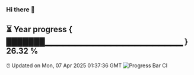 ### Hi there 👋
⏳ Year progress { ███████▁▁▁▁▁▁▁▁▁▁▁▁▁▁▁▁▁▁▁▁▁▁▁ } 26.32 %
---
⏰ Updated on Mon, 07 Apr 2025 01:37:36 GMT
![Progress Bar CI](https://github.com/liununu/liununu/workflows/Progress%20Bar%20CI/badge.svg)

